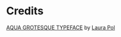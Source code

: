 # Credits

[AQUA GROTESQUE TYPEFACE](https://www.behance.net/gallery/14884671/AQUA-GROTESQUE-TYPEFACE) by [Laura Pol](https://www.behance.net/poldesigns) 